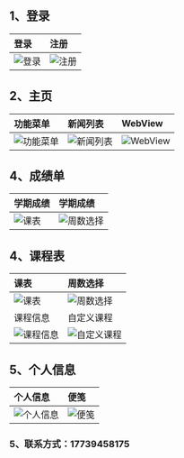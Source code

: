 ## 1、登录
|登录|注册|
|:---|:---|
|![登录](https://github.com/Sningi/MobileTIO/blob/master/show/login.jpg)|![注册](https://github.com/Sningi/MobileTIO/blob/master/show/reg.jpg)|
## 2、主页
|功能菜单|新闻列表|WebView|
|:---|:---|:---|
|![功能菜单](https://github.com/Sningi/MobileTIO/blob/master/show/home.jpg)|![新闻列表](https://github.com/Sningi/MobileTIO/blob/master/show/news.jpg)|![WebView](https://github.com/Sningi/MobileTIO/blob/master/show/webview.jpg)|
## 4、成绩单
|学期成绩|学期成绩|
|:---|:---|
|![课表](https://github.com/Sningi/MobileTIO/blob/master/show/grade1.jpg)|![周数选择](https://github.com/Sningi/MobileTIO/blob/master/show/grade2.jpg)|
## 4、课程表
|课表|周数选择|
|:---|:---|
|![课表](https://github.com/Sningi/MobileTIO/blob/master/show/course1.jpg)|![周数选择](https://github.com/Sningi/MobileTIO/blob/master/show/course2.jpg)|
|课程信息|自定义课程|
|![课程信息](https://github.com/Sningi/MobileTIO/blob/master/show/dialog1.jpg)|![自定义课程](https://github.com/Sningi/MobileTIO/blob/master/show/dialog2.jpg)|
## 5、个人信息
|个人信息|便笺|
|:---|:---|
|![个人信息](https://github.com/Sningi/MobileTIO/blob/master/show/userinfo.jpg)|![便笺](https://github.com/Sningi/MobileTIO/blob/master/show/for.jpg)|
### 5、联系方式：17739458175